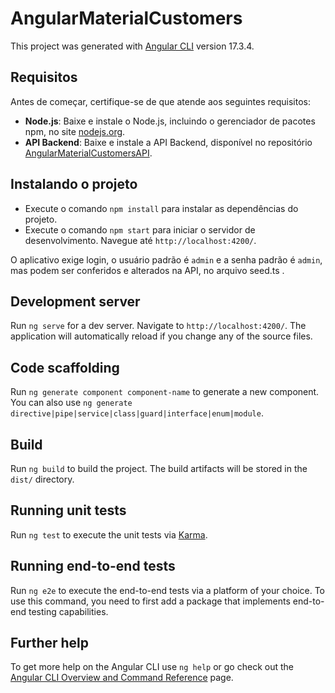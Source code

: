 # AngularMaterialCustomers

This project was generated with [Angular CLI](https://github.com/angular/angular-cli) version 17.3.4.

## Requisitos

Antes de começar, certifique-se de que atende aos seguintes requisitos:

- **Node.js**: Baixe e instale o Node.js, incluindo o gerenciador de pacotes npm, no site [nodejs.org](https://nodejs.org/).
- **API Backend**: Baixe e instale a API Backend, disponível no repositório [AngularMaterialCustomersAPI](https://github.com/Klausdk1999/ts-node-auth).

## Instalando o projeto

- Execute o comando `npm install` para instalar as dependências do projeto.
- Execute o comando `npm start` para iniciar o servidor de desenvolvimento. Navegue até `http://localhost:4200/`.

O aplicativo exige login, o usuário padrão é `admin` e a senha padrão é `admin`, mas podem ser conferidos e alterados na API, no arquivo seed.ts .

## Development server

Run `ng serve` for a dev server. Navigate to `http://localhost:4200/`. The application will automatically reload if you change any of the source files.

## Code scaffolding

Run `ng generate component component-name` to generate a new component. You can also use `ng generate directive|pipe|service|class|guard|interface|enum|module`.

## Build

Run `ng build` to build the project. The build artifacts will be stored in the `dist/` directory.

## Running unit tests

Run `ng test` to execute the unit tests via [Karma](https://karma-runner.github.io).

## Running end-to-end tests

Run `ng e2e` to execute the end-to-end tests via a platform of your choice. To use this command, you need to first add a package that implements end-to-end testing capabilities.

## Further help

To get more help on the Angular CLI use `ng help` or go check out the [Angular CLI Overview and Command Reference](https://angular.io/cli) page.

